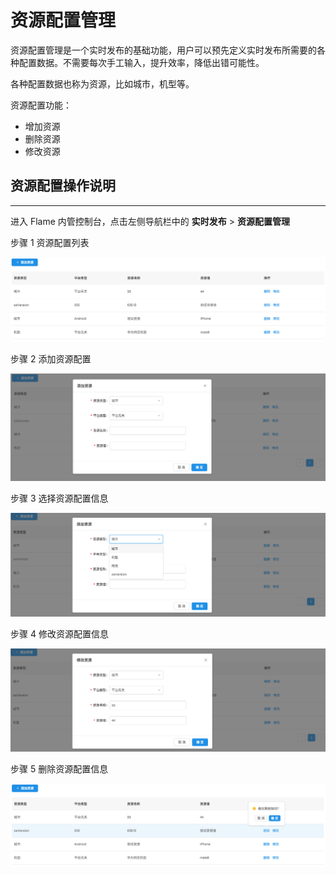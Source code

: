 # 资源配置管理

资源配置管理是一个实时发布的基础功能，用户可以预先定义实时发布所需要的各种配置数据。不需要每次手工输入，提升效率，降低出错可能性。

各种配置数据也称为资源，比如城市，机型等。

资源配置功能：

* 增加资源
* 删除资源
* 修改资源

## 资源配置操作说明

---

进入 Flame 内管控制台，点击左侧导航栏中的 **实时发布** > **资源配置管理**

步骤 1 资源配置列表

![资源配置列表](./../images/resource1.png)

步骤 2 添加资源配置

![添加资源配置](./../images/resource2.png)

步骤 3 选择资源配置信息

![选择资源配置信息](./../images/resource3.png)

步骤 4 修改资源配置信息

![选择资源配置信息](./../images/resource4.png)

步骤 5 删除资源配置信息

![删除资源配置信息](./../images/resource5.png)